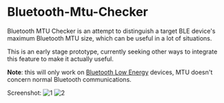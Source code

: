 # Bluetooth-Mtu-Checker
Bluetooth MTU Checker is an attempt to distinguish a target BLE device's maximum Bluetooth MTU size, which can be useful in a lot of situations.

This is an early stage prototype, currently seeking other ways to integrate this feature to make it actually useful.

**Note**: this will only work on [Bluetooth Low Energy](https://en.wikipedia.org/wiki/Bluetooth_Low_Energy) devices, MTU doesn't concern normal Bluetooth communications.

Screenshot:
![1](https://i.imgur.com/v19FliE.png)
![2](https://i.imgur.com/Duc1aIn.png)

